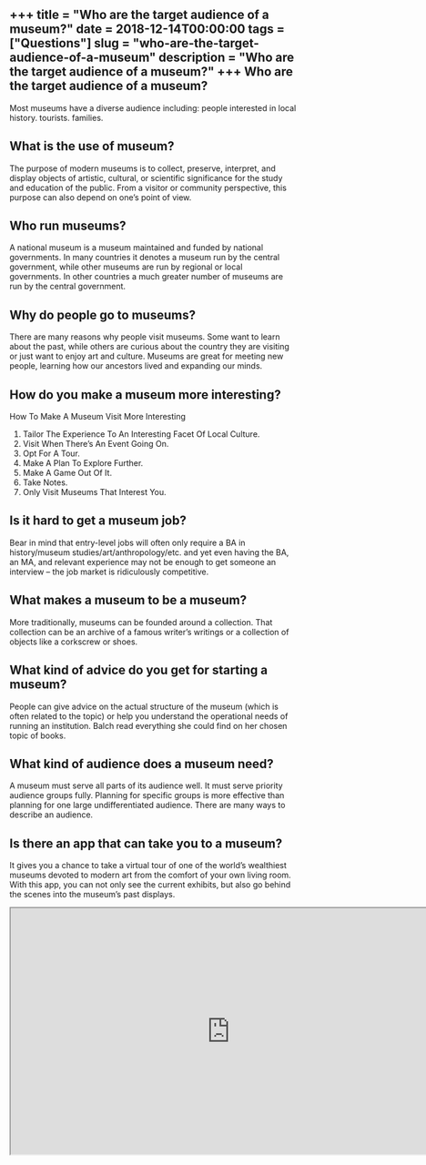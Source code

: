 +++
title = "Who are the target audience of a museum?"
date = 2018-12-14T00:00:00
tags = ["Questions"]
slug = "who-are-the-target-audience-of-a-museum"
description = "Who are the target audience of a museum?"
+++
Who are the target audience of a museum?
----------------------------------------

Most museums have a diverse audience including: people interested in local history. tourists. families.

What is the use of museum?
--------------------------

The purpose of modern museums is to collect, preserve, interpret, and display objects of artistic, cultural, or scientific significance for the study and education of the public. From a visitor or community perspective, this purpose can also depend on one’s point of view.

Who run museums?
----------------

A national museum is a museum maintained and funded by national governments. In many countries it denotes a museum run by the central government, while other museums are run by regional or local governments. In other countries a much greater number of museums are run by the central government.

Why do people go to museums?
----------------------------

There are many reasons why people visit museums. Some want to learn about the past, while others are curious about the country they are visiting or just want to enjoy art and culture. Museums are great for meeting new people, learning how our ancestors lived and expanding our minds.

How do you make a museum more interesting?
------------------------------------------

How To Make A Museum Visit More Interesting

1. Tailor The Experience To An Interesting Facet Of Local Culture.
2. Visit When There’s An Event Going On.
3. Opt For A Tour.
4. Make A Plan To Explore Further.
5. Make A Game Out Of It.
6. Take Notes.
7. Only Visit Museums That Interest You.

Is it hard to get a museum job?
-------------------------------

Bear in mind that entry-level jobs will often only require a BA in history/museum studies/art/anthropology/etc. and yet even having the BA, an MA, and relevant experience may not be enough to get someone an interview – the job market is ridiculously competitive.

What makes a museum to be a museum?
-----------------------------------

More traditionally, museums can be founded around a collection. That collection can be an archive of a famous writer’s writings or a collection of objects like a corkscrew or shoes.

What kind of advice do you get for starting a museum?
-----------------------------------------------------

People can give advice on the actual structure of the museum (which is often related to the topic) or help you understand the operational needs of running an institution. Balch read everything she could find on her chosen topic of books.

What kind of audience does a museum need?
-----------------------------------------

A museum must serve all parts of its audience well. It must serve priority audience groups fully. Planning for specific groups is more effective than planning for one large undifferentiated audience. There are many ways to describe an audience.

Is there an app that can take you to a museum?
----------------------------------------------

It gives you a chance to take a virtual tour of one of the world’s wealthiest museums devoted to modern art from the comfort of your own living room. With this app, you can not only see the current exhibits, but also go behind the scenes into the museum’s past displays.

<iframe allow="accelerometer; autoplay; clipboard-write; encrypted-media; gyroscope; picture-in-picture" allowfullscreen="" class="__youtube_prefs__  epyt-is-override  no-lazyload" data-no-lazy="1" data-origheight="433" data-origwidth="770" data-skipgform_ajax_framebjll="" height="433" id="_ytid_85704" loading="lazy" src="https://www.youtube.com/embed/mQMlZHpo6w0?enablejsapi=1&autoplay=0&cc_load_policy=0&cc_lang_pref=&iv_load_policy=1&loop=0&modestbranding=0&rel=1&fs=1&playsinline=0&autohide=2&theme=dark&color=red&controls=1&" title="YouTube player" width="770"></iframe>